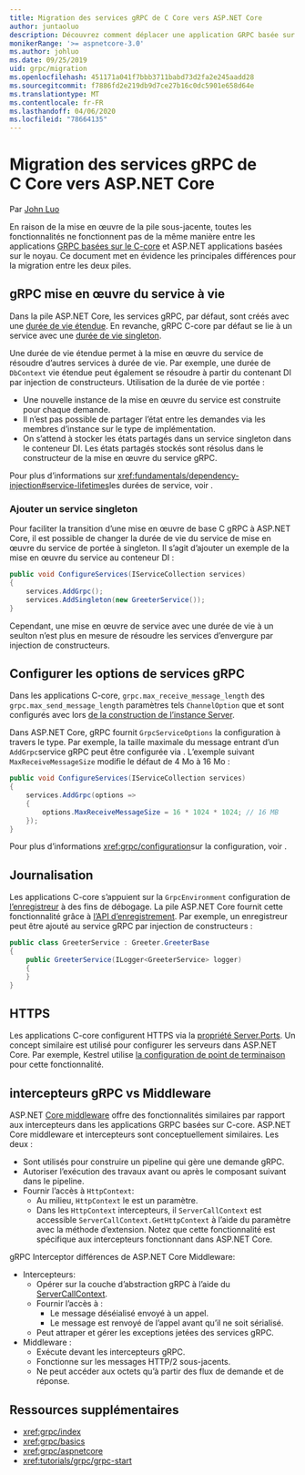```yaml
---
title: Migration des services gRPC de C Core vers ASP.NET Core
author: juntaoluo
description: Découvrez comment déplacer une application GRPC basée sur le C-core existante pour fonctionner au-dessus de ASP.NET pile Core.
monikerRange: '>= aspnetcore-3.0'
ms.author: johluo
ms.date: 09/25/2019
uid: grpc/migration
ms.openlocfilehash: 451171a041f7bbb3711babd73d2fa2e245aadd28
ms.sourcegitcommit: f7886fd2e219db9d7ce27b16c0dc5901e658d64e
ms.translationtype: MT
ms.contentlocale: fr-FR
ms.lasthandoff: 04/06/2020
ms.locfileid: "78664135"
---
```

# <a name="migrating-grpc-services-from-c-core-to-aspnet-core"></a>Migration des services gRPC de C Core vers ASP.NET Core

Par [John Luo](https://github.com/juntaoluo)

En raison de la mise en œuvre de la pile sous-jacente, toutes les fonctionnalités ne fonctionnent pas de la même manière entre les applications [GRPC basées sur le C-core](https://grpc.io/blog/grpc-stacks) et ASP.NET applications basées sur le noyau. Ce document met en évidence les principales différences pour la migration entre les deux piles.

## <a name="grpc-service-implementation-lifetime"></a>gRPC mise en œuvre du service à vie

Dans la pile ASP.NET Core, les services gRPC, par défaut, sont créés avec une [durée de vie étendue](xref:fundamentals/dependency-injection#service-lifetimes). En revanche, gRPC C-core par défaut se lie à un service avec une [durée de vie singleton](xref:fundamentals/dependency-injection#service-lifetimes).

Une durée de vie étendue permet à la mise en œuvre du service de résoudre d’autres services à durée de vie. Par exemple, une durée de `DbContext` vie étendue peut également se résoudre à partir du contenant DI par injection de constructeurs. Utilisation de la durée de vie portée :

* Une nouvelle instance de la mise en œuvre du service est construite pour chaque demande.
* Il n’est pas possible de partager l’état entre les demandes via les membres d’instance sur le type de implémentation.
* On s’attend à stocker les états partagés dans un service singleton dans le conteneur DI. Les états partagés stockés sont résolus dans le constructeur de la mise en œuvre du service gRPC.

Pour plus d’informations sur <xref:fundamentals/dependency-injection#service-lifetimes>les durées de service, voir .

### <a name="add-a-singleton-service"></a>Ajouter un service singleton

Pour faciliter la transition d’une mise en œuvre de base C gRPC à ASP.NET Core, il est possible de changer la durée de vie du service de mise en œuvre du service de portée à singleton. Il s’agit d’ajouter un exemple de la mise en œuvre du service au conteneur DI :

```csharp
public void ConfigureServices(IServiceCollection services)
{
    services.AddGrpc();
    services.AddSingleton(new GreeterService());
}
```

Cependant, une mise en œuvre de service avec une durée de vie à un seulton n’est plus en mesure de résoudre les services d’envergure par injection de constructeurs.

## <a name="configure-grpc-services-options"></a>Configurer les options de services gRPC

Dans les applications C-core, `grpc.max_receive_message_length` des `grpc.max_send_message_length` paramètres tels `ChannelOption` que et sont configurés avec lors [de la construction de l’instance Server](https://grpc.io/grpc/csharp/api/Grpc.Core.Server.html#Grpc_Core_Server__ctor_System_Collections_Generic_IEnumerable_Grpc_Core_ChannelOption__).

Dans ASP.NET Core, gRPC fournit `GrpcServiceOptions` la configuration à travers le type. Par exemple, la taille maximale du message entrant d’un `AddGrpc`service gRPC peut être configurée via . L’exemple suivant `MaxReceiveMessageSize` modifie le défaut de 4 Mo à 16 Mo :

```csharp
public void ConfigureServices(IServiceCollection services)
{
    services.AddGrpc(options =>
    {
        options.MaxReceiveMessageSize = 16 * 1024 * 1024; // 16 MB
    });
}
```

Pour plus d’informations <xref:grpc/configuration>sur la configuration, voir .

## <a name="logging"></a>Journalisation

Les applications C-core s’appuient sur la `GrpcEnvironment` configuration de [l’enregistreur](https://grpc.io/grpc/csharp/api/Grpc.Core.GrpcEnvironment.html?q=size#Grpc_Core_GrpcEnvironment_SetLogger_Grpc_Core_Logging_ILogger_) à des fins de débogage. La pile ASP.NET Core fournit cette fonctionnalité grâce à [l’API d’enregistrement](xref:fundamentals/logging/index). Par exemple, un enregistreur peut être ajouté au service gRPC par injection de constructeurs :

```csharp
public class GreeterService : Greeter.GreeterBase
{
    public GreeterService(ILogger<GreeterService> logger)
    {
    }
}
```

## <a name="https"></a>HTTPS

Les applications C-core configurent HTTPS via la [propriété Server.Ports](https://grpc.io/grpc/csharp/api/Grpc.Core.Server.html#Grpc_Core_Server_Ports). Un concept similaire est utilisé pour configurer les serveurs dans ASP.NET Core. Par exemple, Kestrel utilise [la configuration de point de terminaison](xref:fundamentals/servers/kestrel#endpoint-configuration) pour cette fonctionnalité.

## <a name="grpc-interceptors-vs-middleware"></a>intercepteurs gRPC vs Middleware

ASP.NET [Core middleware](xref:fundamentals/middleware/index) offre des fonctionnalités similaires par rapport aux intercepteurs dans les applications GRPC basées sur C-core. ASP.NET Core middleware et intercepteurs sont conceptuellement similaires. Les deux :

* Sont utilisés pour construire un pipeline qui gère une demande gRPC.
* Autoriser l’exécution des travaux avant ou après le composant suivant dans le pipeline.
* Fournir l’accès à `HttpContext`:
  * Au milieu, `HttpContext` le est un paramètre.
  * Dans les `HttpContext` intercepteurs, il `ServerCallContext` est accessible `ServerCallContext.GetHttpContext` à l’aide du paramètre avec la méthode d’extension. Notez que cette fonctionnalité est spécifique aux intercepteurs fonctionnant dans ASP.NET Core.

gRPC Interceptor différences de ASP.NET Core Middleware:

* Intercepteurs:
  * Opérer sur la couche d’abstraction gRPC à l’aide du [ServerCallContext](https://grpc.io/grpc/csharp/api/Grpc.Core.ServerCallContext.html).
  * Fournir l’accès à :
    * Le message déséialisé envoyé à un appel.
    * Le message est renvoyé de l’appel avant qu’il ne soit sérialisé.
  * Peut attraper et gérer les exceptions jetées des services gRPC.
* Middleware :
  * Exécute devant les intercepteurs gRPC.
  * Fonctionne sur les messages HTTP/2 sous-jacents.
  * Ne peut accéder aux octets qu’à partir des flux de demande et de réponse.

## <a name="additional-resources"></a>Ressources supplémentaires

* <xref:grpc/index>
* <xref:grpc/basics>
* <xref:grpc/aspnetcore>
* <xref:tutorials/grpc/grpc-start>
